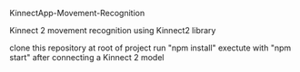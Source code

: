KinnectApp-Movement-Recognition

Kinnect 2 movement recognition using Kinnect2 library

clone this repository
at root of project run "npm install"
exectute with "npm start" after connecting a Kinnect 2 model
